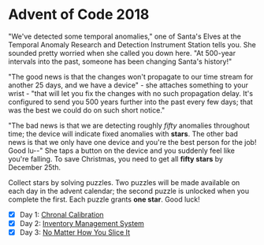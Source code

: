 # Advent of Code 2018

"We've detected some temporal anomalies," one of Santa's Elves at the Temporal
Anomaly Research and Detection Instrument Station tells you.  She sounded pretty
worried when she called you down here.  "At 500-year intervals into the past,
someone has been changing Santa's history!"

"The good news is that the changes won't propagate to our time stream for
another 25 days, and we have a device" - she attaches something to your wrist -
"that will let you fix the changes with no such propagation delay.  It's
configured to send you 500 years further into the past every few days; that was
the best we could do on such short notice."

"The bad news is that we are detecting roughly *fifty* anomalies throughout time;
the device will indicate fixed anomalies with **stars**.  The other bad news is that
we only have one device and you're the best person for the job!  Good lu--" She
taps a button on the device and you suddenly feel like you're falling.  To save
Christmas, you need to get all **fifty stars** by December 25th.

Collect stars by solving puzzles.  Two puzzles will be made available on each
day in the advent calendar; the second puzzle is unlocked when you complete the
first. Each puzzle grants **one star**.  Good luck!

- [X] Day  1: [Chronal Calibration](01-chronal)
- [X] Day  2: [Inventory Management System](02-inventory)
- [X] Day  3: [No Matter How You Slice It](03-slices)
